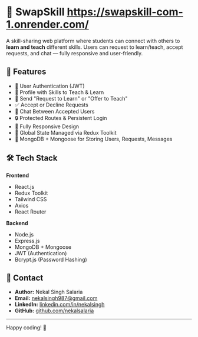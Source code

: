 # 🔄 SwapSkill    https://swapskill-com-1.onrender.com/
A skill-sharing web platform where students can connect with others to **learn and teach** different skills. Users can request to learn/teach, accept requests, and chat — fully responsive and user-friendly.

## 🚀 Features

- 👤 User Authentication (JWT)
- 📄 Profile with Skills to Teach & Learn
- 📨 Send "Request to Learn" or "Offer to Teach"
- ✅ Accept or Decline Requests
- 💬 Chat Between Accepted Users
- 🔒 Protected Routes & Persistent Login
- 📱 Fully Responsive Design
- 🔄 Global State Managed via Redux Toolkit
- 📁 MongoDB + Mongoose for Storing Users, Requests, Messages

## 🛠️ Tech Stack

**Frontend**  
- React.js  
- Redux Toolkit  
- Tailwind CSS  
- Axios  
- React Router

**Backend**  
- Node.js  
- Express.js  
- MongoDB + Mongoose  
- JWT (Authentication)  
- Bcrypt.js (Password Hashing)

## 📧 Contact

- **Author:** Nekal Singh Salaria  
- **Email:** [nekalsingh987@gmail.com](mailto:nekalsingh987@gmail.com)  
- **LinkedIn:** [linkedin.com/in/nekalsingh](https://www.linkedin.com/in/nekalsingh)  
- **GitHub:** [github.com/nekalsalaria](https://github.com/nekalsalaria/nekalsalaria)

---

Happy coding! 🚀
